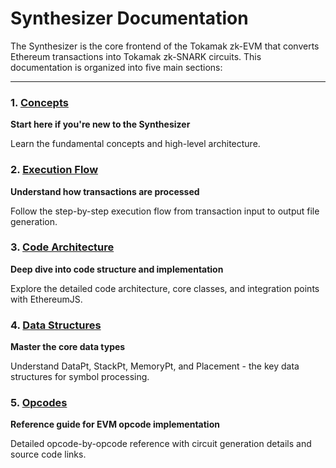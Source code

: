 # Synthesizer Documentation

The Synthesizer is the core frontend of the Tokamak zk-EVM that converts Ethereum transactions into Tokamak zk-SNARK circuits. This documentation is organized into five main sections:

---

### 1. [Concepts](synthesizer/synthesizer-concepts.md)

**Start here if you're new to the Synthesizer**

Learn the fundamental concepts and high-level architecture.

### 2. [Execution Flow](synthesizer/synthesizer-execution-flow.md)

**Understand how transactions are processed**

Follow the step-by-step execution flow from transaction input to output file generation.

### 3. [Code Architecture](synthesizer/synthesizer-architecture.md)

**Deep dive into code structure and implementation**

Explore the detailed code architecture, core classes, and integration points with EthereumJS.

### 4. [Data Structures](synthesizer/synthesizer-data-structure.md)

**Master the core data types**

Understand DataPt, StackPt, MemoryPt, and Placement - the key data structures for symbol processing.

### 5. [Opcodes](synthesizer/synthesizer-opcodes.md)

**Reference guide for EVM opcode implementation**

Detailed opcode-by-opcode reference with circuit generation details and source code links.
